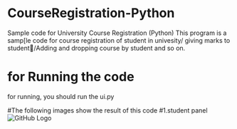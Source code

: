 # CourseRegistration-Python
Sample code for University Course Registration (Python)
This program is a samp[le code for course registration of student in univesity/ giving marks to student/َAdding and dropping course by student and so on.  

# for Running the code
for running, you should run the ui.py

#The following images show the result of this code
#1.student panel
![GitHub Logo](C:\Users\Asanargha0\Pictures/1.png)
